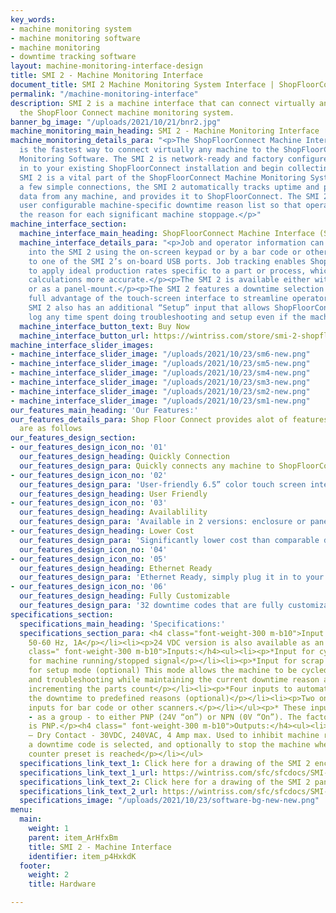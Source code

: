 ```yaml
---
key_words:
- machine monitoring system
- machine monitoring software
- machine monitoring
- downtime tracking software
layout: machine-monitoring-interface-design
title: SMI 2 - Machine Monitoring Interface
document_title: SMI 2 Machine Monitoring System Interface | ShopFloorConnect
permalink: "/machine-monitoring-interface"
description: SMI 2 is a machine interface that can connect virtually any machine to
  the ShopFloor Connect machine monitoring system.
banner_bg_image: "/uploads/2021/10/21/bnr2.jpg"
machine_monitoring_main_heading: SMI 2 - Machine Monitoring Interface
machine_monitoring_details_para: "<p>The ShopFloorConnect Machine Interface (SMI 2)
  is the fastest way to connect virtually any machine to the ShopFloorConnect Machine
  Monitoring Software. The SMI 2 is network-ready and factory configured to drop right
  in to your existing ShopFloorConnect installation and begin collecting data.</p><p>The
  SMI 2 is a vital part of the ShopFloorConnect Machine Monitoring System. With just
  a few simple connections, the SMI 2 automatically tracks uptime and production count
  data from any machine, and provides it to ShopFloorConnect. The SMI 2 features a
  user configurable machine-specific downtime reason list so that operators can indicate
  the reason for each significant machine stoppage.</p>"
machine_interface_section:
  machine_interface_main_heading: ShopFloorConnect Machine Interface (SMI 2)
  machine_interface_details_para: "<p>Job and operator information can be entered
    into the SMI 2 using the on-screen keypad or by a bar code or other scanner connected
    to one of the SMI 2’s on-board USB ports. Job tracking enables ShopFloorConnect
    to apply ideal production rates specific to a part or process, which makes OEE
    calculations more accurate.</p><p>The SMI 2 is available either with an enclosure
    or as a panel-mount.</p><p>The SMI 2 features a downtime selection menu that takes
    full advantage of the touch-screen interface to streamline operator input. The
    SMI 2 also has an additional “Setup” input that allows ShopFloorConnect to appropriately
    log any time spent doing troubleshooting and setup even if the machine is cycled.</p>"
  machine_interface_button_text: Buy Now
  machine_interface_button_url: https://wintriss.com/store/smi-2-shopfloorconnect-machine-interface.html
machine_interface_slider_images:
- machine_interface_slider_image: "/uploads/2021/10/23/sm6-new.png"
- machine_interface_slider_image: "/uploads/2021/10/23/sm5-new.png"
- machine_interface_slider_image: "/uploads/2021/10/23/sm4-new.png"
- machine_interface_slider_image: "/uploads/2021/10/23/sm3-new.png"
- machine_interface_slider_image: "/uploads/2021/10/23/sm2-new.png"
- machine_interface_slider_image: "/uploads/2021/10/23/sm1-new.png"
our_features_main_heading: 'Our Features:'
our_features_details_para: Shop Floor Connect provides alot of features some of them
  are as follows
our_features_design_section:
- our_features_design_icon_no: '01'
  our_features_design_heading: Quickly Connection
  our_features_design_para: Quickly connects any machine to ShopFloorConnect
- our_features_design_icon_no: '02'
  our_features_design_para: 'User-friendly 6.5” color touch screen interface '
  our_features_design_heading: User Friendly
- our_features_design_icon_no: '03'
  our_features_design_heading: Availablility
  our_features_design_para: 'Available in 2 versions: enclosure or panel-mount '
- our_features_design_heading: Lower Cost
  our_features_design_para: 'Significantly lower cost than comparable devices '
  our_features_design_icon_no: '04'
- our_features_design_icon_no: '05'
  our_features_design_heading: Ethernet Ready
  our_features_design_para: 'Ethernet Ready, simply plug it in to your existing network '
- our_features_design_icon_no: '06'
  our_features_design_heading: Fully Customizable
  our_features_design_para: '32 downtime codes that are fully customizable  '
specifications_section:
  specifications_main_heading: 'Specifications:'
  specifications_section_para: <h4 class="font-weight-300 m-b10">Input Power:</h4><ul><li><p>90-264VAC
    50-60 Hz, 1A</p></li><li><p>24 VDC version is also available as an option</p></li></ul><h4
    class=" font-weight-300 m-b10">Inputs:</h4><ul><li><p>*Input for cycle/parts count</p></li><li><p>*Input
    for machine running/stopped signal</p></li><li><p>*Input for scrap count (optional)</p></li><li><p>*Input
    for setup mode (optional) This mode allows the machine to be cycled during setup
    and troubleshooting while maintaining the current downtime reason and without
    incrementing the parts count</p></li><li><p>*Four inputs to automatically set
    the downtime to predefined reasons (optional)</p></li><li><p>Two on-board USB
    inputs for bar code or other scanners.</p></li></ul><p>* These inputs can be configured
    - as a group - to either PNP (24V “on”) or NPN (0V “On”). The factory default
    is PNP.</p><h4 class=" font-weight-300 m-b10">Outputs:</h4><ul><li><p>Stop circuit
    – Dry Contact - 30VDC, 240VAC, 4 Amp max. Used to inhibit machine restart until
    a downtime code is selected, and optionally to stop the machine when the part
    counter preset is reached</p></li></ul>
  specifications_link_text_1: Click here for a drawing of the SMI 2 enclosure (PDF)
  specifications_link_text_1_url: https://wintriss.com/sfc/sfcdocs/SMI-2_enclosure.pdf
  specifications_link_text_2: Click here for a drawing of the SMI 2 panel-mount (PDF)
  specifications_link_text_2_url: https://wintriss.com/sfc/sfcdocs/SMI-2_panel_mount.pdf
  specifications_image: "/uploads/2021/10/23/software-bg-new-new.png"
menu:
  main:
    weight: 1
    parent: item_ArHfxBm
    title: SMI 2 - Machine Interface
    identifier: item_p4HxkdK
  footer:
    weight: 2
    title: Hardware

---
```


